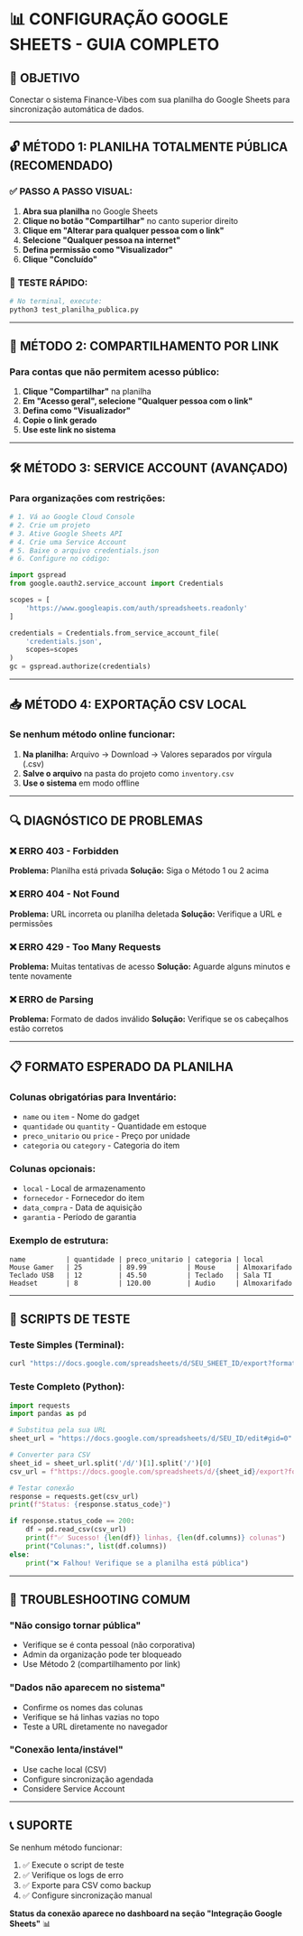 # 📊 CONFIGURAÇÃO GOOGLE SHEETS - GUIA COMPLETO

## 🎯 OBJETIVO
Conectar o sistema Finance-Vibes com sua planilha do Google Sheets para sincronização automática de dados.

---

## 🔓 MÉTODO 1: PLANILHA TOTALMENTE PÚBLICA (RECOMENDADO)

### ✅ **PASSO A PASSO VISUAL:**

1. **Abra sua planilha** no Google Sheets
2. **Clique no botão "Compartilhar"** no canto superior direito
3. **Clique em "Alterar para qualquer pessoa com o link"**
4. **Selecione "Qualquer pessoa na internet"**
5. **Defina permissão como "Visualizador"**
6. **Clique "Concluído"**

### 🧪 **TESTE RÁPIDO:**
```bash
# No terminal, execute:
python3 test_planilha_publica.py
```

---

## 🔗 MÉTODO 2: COMPARTILHAMENTO POR LINK

### Para contas que não permitem acesso público:

1. **Clique "Compartilhar"** na planilha
2. **Em "Acesso geral", selecione "Qualquer pessoa com o link"**
3. **Defina como "Visualizador"**
4. **Copie o link gerado**
5. **Use este link no sistema**

---

## 🛠️ MÉTODO 3: SERVICE ACCOUNT (AVANÇADO)

### Para organizações com restrições:

```python
# 1. Vá ao Google Cloud Console
# 2. Crie um projeto
# 3. Ative Google Sheets API
# 4. Crie uma Service Account
# 5. Baixe o arquivo credentials.json
# 6. Configure no código:

import gspread
from google.oauth2.service_account import Credentials

scopes = [
    'https://www.googleapis.com/auth/spreadsheets.readonly'
]

credentials = Credentials.from_service_account_file(
    'credentials.json', 
    scopes=scopes
)
gc = gspread.authorize(credentials)
```

---

## 📥 MÉTODO 4: EXPORTAÇÃO CSV LOCAL

### Se nenhum método online funcionar:

1. **Na planilha:** Arquivo → Download → Valores separados por vírgula (.csv)
2. **Salve o arquivo** na pasta do projeto como `inventory.csv`
3. **Use o sistema** em modo offline

---

## 🔍 DIAGNÓSTICO DE PROBLEMAS

### ❌ **ERRO 403 - Forbidden**
**Problema:** Planilha está privada
**Solução:** Siga o Método 1 ou 2 acima

### ❌ **ERRO 404 - Not Found**
**Problema:** URL incorreta ou planilha deletada
**Solução:** Verifique a URL e permissões

### ❌ **ERRO 429 - Too Many Requests**
**Problema:** Muitas tentativas de acesso
**Solução:** Aguarde alguns minutos e tente novamente

### ❌ **ERRO de Parsing**
**Problema:** Formato de dados inválido
**Solução:** Verifique se os cabeçalhos estão corretos

---

## 📋 FORMATO ESPERADO DA PLANILHA

### **Colunas obrigatórias para Inventário:**
- `name` ou `item` - Nome do gadget
- `quantidade` ou `quantity` - Quantidade em estoque
- `preco_unitario` ou `price` - Preço por unidade
- `categoria` ou `category` - Categoria do item

### **Colunas opcionais:**
- `local` - Local de armazenamento
- `fornecedor` - Fornecedor do item
- `data_compra` - Data de aquisição
- `garantia` - Período de garantia

### **Exemplo de estrutura:**
```
name          | quantidade | preco_unitario | categoria | local
Mouse Gamer   | 25         | 89.99          | Mouse     | Almoxarifado
Teclado USB   | 12         | 45.50          | Teclado   | Sala TI
Headset       | 8          | 120.00         | Audio     | Almoxarifado
```

---

## 🧪 SCRIPTS DE TESTE

### **Teste Simples (Terminal):**
```bash
curl "https://docs.google.com/spreadsheets/d/SEU_SHEET_ID/export?format=csv&gid=0"
```

### **Teste Completo (Python):**
```python
import requests
import pandas as pd

# Substitua pela sua URL
sheet_url = "https://docs.google.com/spreadsheets/d/SEU_ID/edit#gid=0"

# Converter para CSV
sheet_id = sheet_url.split('/d/')[1].split('/')[0]
csv_url = f"https://docs.google.com/spreadsheets/d/{sheet_id}/export?format=csv&gid=0"

# Testar conexão
response = requests.get(csv_url)
print(f"Status: {response.status_code}")

if response.status_code == 200:
    df = pd.read_csv(csv_url)
    print(f"✅ Sucesso! {len(df)} linhas, {len(df.columns)} colunas")
    print("Colunas:", list(df.columns))
else:
    print("❌ Falhou! Verifique se a planilha está pública")
```

---

## 🚨 TROUBLESHOOTING COMUM

### **"Não consigo tornar pública"**
- Verifique se é conta pessoal (não corporativa)
- Admin da organização pode ter bloqueado
- Use Método 2 (compartilhamento por link)

### **"Dados não aparecem no sistema"**
- Confirme os nomes das colunas
- Verifique se há linhas vazias no topo
- Teste a URL diretamente no navegador

### **"Conexão lenta/instável"**
- Use cache local (CSV)
- Configure sincronização agendada
- Considere Service Account

---

## 📞 SUPORTE

Se nenhum método funcionar:
1. ✅ Execute o script de teste
2. ✅ Verifique os logs de erro
3. ✅ Exporte para CSV como backup
4. ✅ Configure sincronização manual

**Status da conexão aparece no dashboard na seção "Integração Google Sheets"** 📊
